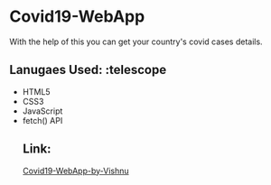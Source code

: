 # Covid19-WebApp
With the help of this you can get your country's covid cases details.
<h2>
  Lanugaes Used: :telescope </h2>
  <ul>
  <li>HTML5</li>
  <li>CSS3</li>
  <li>JavaScript</li>
  <li>fetch() API</li>
<h2>Link: </h2>
<a href="https://vishnupsingh523.github.io/Covid19-WebApp-by-Vishnu/">Covid19-WebApp-by-Vishnu</a>
